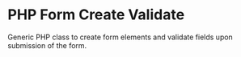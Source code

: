 PHP Form Create Validate
==========================

Generic PHP class to create form elements and validate fields upon submission of the form.